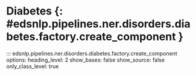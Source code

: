 # Diabetes  {: #edsnlp.pipelines.ner.disorders.diabetes.factory.create_component }

::: edsnlp.pipelines.ner.disorders.diabetes.factory.create_component
    options:
        heading_level: 2
        show_bases: false
        show_source: false
        only_class_level: true
